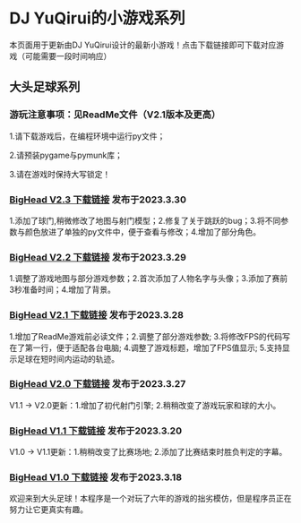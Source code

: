 # DJ YuQirui的小游戏系列


本页面用于更新由DJ YuQirui设计的最新小游戏！点击下载链接即可下载对应游戏（可能需要一段时间响应）

## 大头足球系列


### 游玩注意事项：见ReadMe文件（V2.1版本及更高）

1.请下载游戏后，在编程环境中运行py文件；

2.请预装pygame与pymunk库；

3.请在游戏时保持大写锁定！


### [BigHead V2.3 下载链接](https://pkubaogu.github.io/game.io/BigHeadV2.3.rar) 发布于2023.3.30


1.添加了球门,稍微修改了地图与射门模型；2.修复了关于跳跃的bug；3.将不同参数与颜色放进了单独的py文件中，便于查看与修改；4.增加了部分角色。


### [BigHead V2.2 下载链接](https://pkubaogu.github.io/game.io/BigHeadV2.2.rar) 发布于2023.3.29


1.调整了游戏地图与部分游戏参数；2.首次添加了人物名字与头像；3.添加了赛前3秒准备时间；4.增加了背景。


### [BigHead V2.1 下载链接](https://pkubaogu.github.io/game.io/BigHeadV2.1.rar) 发布于2023.3.28


1.增加了ReadMe游戏前必读文件；2.调整了部分游戏参数; 3.将修改FPS的代码写在了第一行，便于适配各台电脑; 4.调整了游戏标题，增加了FPS值显示; 5.支持显示足球在短时间内运动的轨迹。


### [BigHead V2.0 下载链接](https://pkubaogu.github.io/game.io/BigHeadV2.0.rar) 发布于2023.3.27


V1.1 → V2.0更新：1.增加了初代射门引擎; 2.稍稍改变了游戏玩家和球的大小。


### [BigHead V1.1 下载链接](https://pkubaogu.github.io/game.io/BigHeadV1.1.rar) 发布于2023.3.20


V1.0 → V1.1更新：1.稍稍改变了比赛场地; 2.添加了比赛结束时胜负判定的字幕。


### [BigHead V1.0 下载链接](https://pkubaogu.github.io/game.io/BigHeadV1.0.rar) 发布于2023.3.18


欢迎来到大头足球！本程序是一个对玩了六年的游戏的拙劣模仿，但是程序员正在努力让它更真实有趣。
